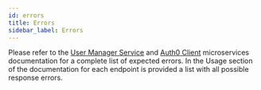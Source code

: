 ```yaml
---
id: errors
title: Errors
sidebar_label: Errors
---
```




Please refer to the [User Manager Service][mia-user-manager-service] and [Auth0 Client][mia-auth0-client] microservices documentation for a complete list of expected errors. In the Usage section of the documentation for each endpoint is provided a list with all possible response errors.

[mia-user-manager-service]: /runtime_suite/user-manager-service/30_usage.md
[mia-auth0-client]: /runtime_suite/auth0-client/50_usage.md
